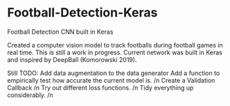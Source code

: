 # Football-Detection-Keras
Football Detection CNN built in Keras

Created a computer vision model to track footballs during football games in real time. This is still a work in progress. Current network was built in Keras and inspired by DeepBall (Komorowski 2019). 

Still TODO:
Add data augmentation to the data generator
Add a function to empirically test how accurate the current model is. /n
Create a Validation Callback /n
Try out different loss functions. /n
Tidy everything up considerably. /n
